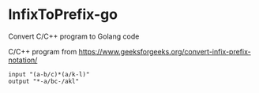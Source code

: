 # InfixToPrefix-go

Convert C/C++ program to Golang code

C/C++ program from https://www.geeksforgeeks.org/convert-infix-prefix-notation/

    input "(a-b/c)*(a/k-l)"
    output "*-a/bc-/akl"
